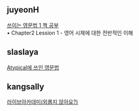 <h2>juyeonH</h2><a href="https://mycodeplayground66.notion.site/LESSON01-1716b28f6efe4f7b91ced55666767624?pvs=4">쓰이는 영문법 1 책 공부</a><br>• Chapter2 Lession 1 - 영어 시제에 대한 전반적인 이해<h2>slaslaya</h2><a href="https://www.notion.so/slaplace/Atypical-S2-fcf79076bbfc43bf9c02db44463a1036?pvs=4">Atypical에 쓰인 영문법</a><h2>kangsally</h2><a href="https://www.notion.so/ba7eaa2382ed427eb11031eb3b6698a1?pvs=4">라이브아카데미(</a><a href="https://www.notion.so/ba7eaa2382ed427eb11031eb3b6698a1?pvs=4">외롭지</a><a href="https://www.notion.so/ba7eaa2382ed427eb11031eb3b6698a1?pvs=4"> </a><a href="https://www.notion.so/ba7eaa2382ed427eb11031eb3b6698a1?pvs=4">않아요</a><a href="https://www.notion.so/ba7eaa2382ed427eb11031eb3b6698a1?pvs=4">?)</a>